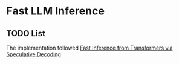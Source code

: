 # Fast LLM Inference
## TODO List
The implementation followed [Fast Inference from Transformers via Speculative Decoding](https://arxiv.org/pdf/2211.17192)
